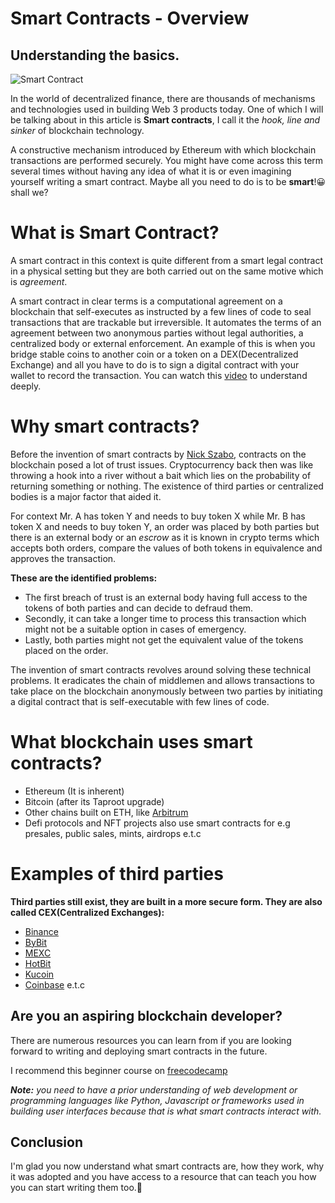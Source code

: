 # Smart Contracts - Overview
## Understanding the basics.


![Smart Contract](https://cdn.hashnode.com/res/hashnode/image/upload/v1682285413862/5faad9d3-991f-4f7b-852d-dc78347007be.png?w=1600&h=840&fit=crop&crop=entropy&auto=compress,format&format=webp)


In the world of decentralized finance, there are thousands of mechanisms and technologies used in building Web 3 products today. One of which I will be talking about in this article is **Smart contracts**, I call it the _hook, line and sinker_ of blockchain technology.

A constructive mechanism introduced by Ethereum with which blockchain transactions are performed securely. You might have come across this term several times without having any idea of what it is or even imagining yourself writing a smart contract. Maybe all you need to do is to be **smart**!😀 shall we?

# What is Smart Contract?
A smart contract in this context is quite different from a smart legal contract in a physical setting but they are both carried out on the same motive which is _agreement_.

A smart contract in clear terms is a computational agreement on a blockchain that self-executes as instructed by a few lines of code to seal transactions that are trackable but irreversible. It automates the terms of an agreement between two anonymous parties without legal authorities, a centralized body or external enforcement. An example of this is when you bridge stable coins to another coin or a token on a DEX(Decentralized Exchange) and all you have to do is to sign a digital contract with your wallet to record the transaction.
You can watch this [video](https://www.youtube.com/watch?v=FGLekiFY5G0) to understand deeply.

# Why smart contracts?
Before the invention of smart contracts by [Nick Szabo](https://en.wikipedia.org/wiki/Nick_Szabo), contracts on the blockchain posed a lot of trust issues. Cryptocurrency back then was like throwing a hook into a river without a bait which lies on the probability of returning something or nothing. The existence of third parties or centralized bodies is a major factor that aided it.

For context Mr. A has token Y and needs to buy token X while Mr. B has token X and needs to buy token Y, an order was placed by both parties but there is an external body or an _escrow_ as it is known in crypto terms which accepts both orders, compare the values of both tokens in equivalence and approves the transaction.

**These are the identified problems:**

+ The first breach of trust is an external body having full access to the tokens of both parties and can decide to defraud them.
+ Secondly, it can take a longer time to process this transaction which might not be a suitable option in cases of emergency.
+ Lastly, both parties might not get the equivalent value of the tokens placed on the order.

The invention of smart contracts revolves around solving these technical problems. It eradicates the chain of middlemen and allows transactions to take place on the blockchain anonymously between two parties by initiating a digital contract that is self-executable with few lines of code.

# What blockchain uses smart contracts?

+ Ethereum (It is inherent)
+ Bitcoin (after its Taproot upgrade)
+ Other chains built on ETH, like [Arbitrum](https://arbitrum.io/)
+ Defi protocols and NFT projects also use smart contracts for e.g presales, public sales, mints, airdrops e.t.c

# Examples of third parties
**Third parties still exist, they are built in a more secure form. They are also called CEX(Centralized Exchanges):**

+ [Binance](https://www.binance.com/en)
+ [ByBit](https://www.bybit.com/)
+ [MEXC](https://www.mexc.com/)
+ [HotBit](https://www.hotbit.io/)
+ [Kucoin](https://www.kucoin.com/)
+ [Coinbase](https://www.coinbase.com/) e.t.c

## Are you an aspiring blockchain developer?
There are numerous resources you can learn from if you are looking forward to writing and deploying smart contracts in the future.

I recommend this beginner course on [freecodecamp](https://youtu.be/gyMwXuJrbJQ)

_**Note:** you need to have a prior understanding of web development or programming languages like Python, Javascript or frameworks used in building user interfaces because that is what smart contracts interact with._

## Conclusion
I'm glad you now understand what smart contracts are, how they work, why it was adopted and you have access to a resource that can teach you how you can start writing them too.🤗